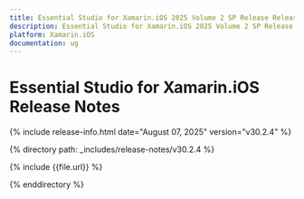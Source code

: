 ```yaml
---
title: Essential Studio for Xamarin.iOS 2025 Volume 2 SP Release Release Notes  
description: Essential Studio for Xamarin.iOS 2025 Volume 2 SP Release Release Notes  
platform: Xamarin.iOS
documentation: ug
---
```


# Essential Studio for Xamarin.iOS  Release Notes  

{% include release-info.html date="August 07, 2025"  version="v30.2.4" %} 

{% directory path: _includes/release-notes/v30.2.4 %}

{% include {{file.url}} %}

{% enddirectory %}
